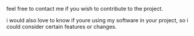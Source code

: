 feel free to contact me if you wish to contribute to the project.

i would also love to know if youre using my software in your project, so i could consider certain features or changes.

